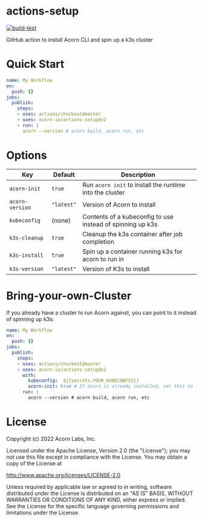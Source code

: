 # actions-setup

[![build-test](https://github.com/acorn-io/actions-setup/actions/workflows/test.yml/badge.svg)](https://github.com/acorn-io/actions-setup/actions/workflows/test.yml)

GitHub action to install Acorn CLI and spin up a k3s cluster

# Quick Start

```yaml
name: My Workflow
on:
  push: {}
jobs:
  publish:
    steps:
    - uses: actions/checkout@master
    - uses: acorn-io/actions-setup@v2
    - run: |
      acorn --version # acorn build, acorn run, etc
```

# Options

| Key             | Default    | Description |
| --------------- | -----------| ----------- |
| `acorn-init`    | `true`     | Run `acorn init` to install the runtime into the cluster
| `acorn-version` | `"latest"` | Version of Acorn to install
| `kubeconfig`    | (none)     | Contents of a kubeconfig to use instead of spinning up k3s
| `k3s-cleanup`   | `true`     | Cleanup the k3s container after job completion
| `k3s-install`   | `true`     | Spin up a container running k3s for acorn to run in
| `k3s-version`   | `"latest"` | Version of K3s to install

# Bring-your-own-Cluster

If you already have a cluster to run Acorn against, you can point to it instead of spinning up k3s:

```yaml
name: My Workflow
on:
  push: {}
jobs:
  publish:
    steps:
    - uses: actions/checkout@master
    - uses: acorn-io/actions-setup@v2
      with:
        kubeconfig:  ${{secrets.YOUR_KUBECONFIG}}
        acorn-init: true # If acorn is already installed, set this to false
      run: |
        acorn --version # acorn build, acorn run, etc
```

# License

Copyright (c) 2022 Acorn Labs, Inc.

Licensed under the Apache License, Version 2.0 (the "License"); you may not use this file except in compliance with the License. You may obtain a copy of the License at

http://www.apache.org/licenses/LICENSE-2.0

Unless required by applicable law or agreed to in writing, software distributed under the License is distributed on an "AS IS" BASIS, WITHOUT WARRANTIES OR CONDITIONS OF ANY KIND, either express or implied. See the License for the specific language governing permissions and limitations under the License.
